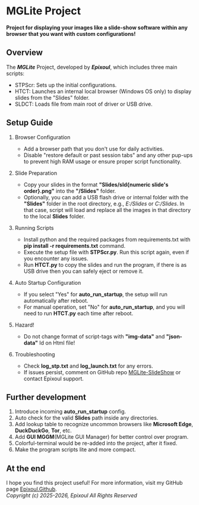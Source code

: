 # MGLite Project
**Project for displaying your images like a slide-show software within any browser that you want with custom configurations!**

## Overview
The ***MGLite*** Project, developed by ***Epixoul***, which includes three main scripts:  
- STPScr: Sets up the initial configurations.  
- HTCT: Launches an internal local browser (Windows OS only) to display slides from the "Slides" folder.
- SLDCT: Loads file from main root of driver or USB drive.
## Setup Guide

1. Browser Configuration  
   - Add a browser path that you don't use for daily activities.  
   - Disable "restore default or past session tabs" and any other pup-ups to prevent high RAM usage or ensure proper script functionality.

2. Slide Preparation  
   - Copy your slides in the format **"Slides/sld{numeric slide's order}.png"** into the **"/Slides"** folder.  
   - Optionally, you can add a USB flash drive or internal folder with the **"Slides"** folder in the root directory, e.g., *E:/Slides* or *C:/Slides*. In that case, script will load and replace all the images in that directory to the local **Slides** folder.

3. Running Scripts
   - Install python and the required packages from requirements.txt with **pip install -r requirements.txt** command.
   - Execute the setup file with **STPScr.py**. Run this script again, even if you encounter any issues.
   - Run **HTCT.py** to copy the slides and run the program, if there is as USB drive then you can safely eject or remove it. 

4. Auto Startup Configuration  
   - If you select "Yes" for **auto_run_startup**, the setup will run automatically after reboot.  
   - For manual operation, set "No" for **auto_run_startup**, and you will need to run **HTCT.py** each time after reboot.
5. Hazard!
   - Do not change format of script-tags with **"img-data"** and **"json-data"** Id on Html file!
6. Troubleshooting  
   - Check **log_stp.txt** and **log_launch.txt** for any errors.  
   - If issues persist, comment on GitHub repo [MGLite-SlideShow](https://github.com/epixoul/MGLite-SlideShow) or contact Epixoul support.
## Further development
1. Introduce incoming **auto_run_startup** config.
2. Auto check for the valid **Slides** path inside any directories.
3. Add lookup table to recognize uncommon browsers like **Microsoft Edge**, **DuckDuckGo**, **Tor**, etc.
5. Add **GUI MGGM**(MGLite GUI Manager) for better control over program.
6. Colorful-terminal would be re-added into the project, after it fixed.
7. Make the program scripts lite and more compact.
## At the end
I hope you find this project useful! For more information, visit my GitHub page [Epixoul.Github](https://github.com/epixoul).
<br/>*Copyright (c) 2025-2026, Epixoul All Rights Reserved*
